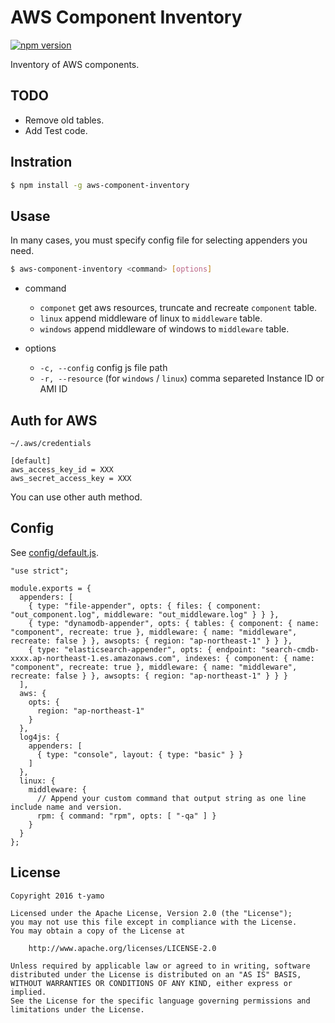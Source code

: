 # AWS Component Inventory

[![npm version][npm-image]][npm-url]

Inventory of AWS components.

## TODO

* Remove old tables.
* Add Test code.

## Instration

```bash
$ npm install -g aws-component-inventory
```

## Usase

In many cases, you must specify config file for selecting appenders you need.

```bash
$ aws-component-inventory <command> [options]
```

* command
    * `componet` get aws resources, truncate and recreate `component` table.
    * `linux` append middleware of linux to `middleware` table.
    * `windows` append middleware of windows to `middleware` table.

* options
    * `-c, --config` <config js file>  config js file path
    * `-r, --resource` <resource ids>  (for `windows` / `linux`) comma separeted Instance ID or AMI ID

## Auth for AWS

`~/.aws/credentials`

```
[default]
aws_access_key_id = XXX
aws_secret_access_key = XXX
```

You can use other auth method.

## Config

See [config/default.js](config/default.js).

```
"use strict";

module.exports = {
  appenders: [
    { type: "file-appender", opts: { files: { component: "out_component.log", middleware: "out_middleware.log" } } },
    { type: "dynamodb-appender", opts: { tables: { component: { name: "component", recreate: true }, middleware: { name: "middleware", recreate: false } }, awsopts: { region: "ap-northeast-1" } } },
    { type: "elasticsearch-appender", opts: { endpoint: "search-cmdb-xxxx.ap-northeast-1.es.amazonaws.com", indexes: { component: { name: "component", recreate: true }, middleware: { name: "middleware", recreate: false } }, awsopts: { region: "ap-northeast-1" } } }
  ],
  aws: {
    opts: {
      region: "ap-northeast-1"
    }
  },
  log4js: {
    appenders: [
      { type: "console", layout: { type: "basic" } }
    ]
  },
  linux: {
    middleware: {
      // Append your custom command that output string as one line include name and version.
      rpm: { command: "rpm", opts: [ "-qa" ] }
    }
  }
};
```

## License

```
Copyright 2016 t-yamo

Licensed under the Apache License, Version 2.0 (the "License");
you may not use this file except in compliance with the License.
You may obtain a copy of the License at

    http://www.apache.org/licenses/LICENSE-2.0

Unless required by applicable law or agreed to in writing, software
distributed under the License is distributed on an "AS IS" BASIS,
WITHOUT WARRANTIES OR CONDITIONS OF ANY KIND, either express or implied.
See the License for the specific language governing permissions and
limitations under the License.
```

[npm-image]:https://badge.fury.io/js/aws-component-inventory.svg?t=20160225
[npm-url]:https://badge.fury.io/js/aws-component-inventory
